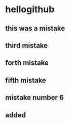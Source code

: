 # hellogithub

## this was a mistake

## third mistake

## forth mistake

## fifth mistake

## mistake number 6

## added
